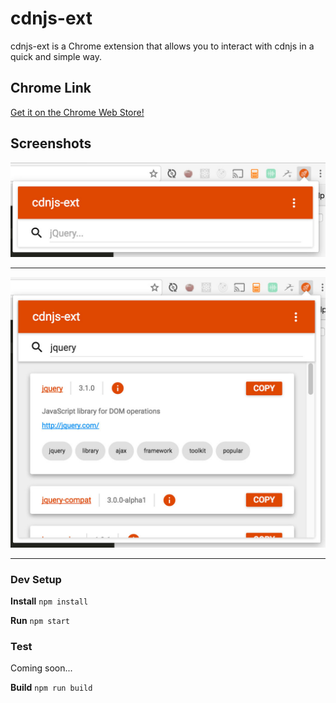 # cdnjs-ext

cdnjs-ext is a Chrome extension that allows you to interact with cdnjs in a quick and simple way.


## Chrome Link
[Get it on the Chrome Web Store!](https://chrome.google.com/webstore/detail/cdnjs-ext/hjelkfgknkclfgkhppidinmemedbgccn)

## Screenshots
![cdnjs-ext screenshot 1](./screenshot-1.jpg)

---

![cdnjs-ext screenshot 1](./screenshot-2.jpg)

---

### Dev Setup

**Install**
`npm install`

**Run**
`npm start`


### Test

Coming soon...

**Build**
`npm run build`
